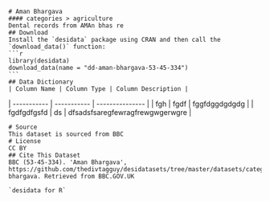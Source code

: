 
    # Aman Bhargava
    #### categories > agriculture
    Dental records from AMAn bhas re
    ## Download
    Install the `desidata` package using CRAN and then call the `download_data()` function:
    ```r
    library(desidata)
    download_data(name = "dd-aman-bhargava-53-45-334")
    ```
    ## Data Dictionary 
    | Column Name | Column Type | Column Description |
| ----------- | ----------- | --------------- |
| fgh | fgdf | fggfdggdgdgdg |
| fgdfgdfgsfd | ds | dfsadsfsaregfewragfrewgwgerwgre |

    # Source
    This dataset is sourced from BBC
    # License
    CC BY
    ## Cite This Dataset
    BBC (53-45-334). 'Aman Bhargava', https://github.com/thedivtagguy/desidatasets/tree/master/datasets/categories/agriculture/aman-bhargava. Retrieved from BBC.GOV.UK 

    `desidata for R`
    